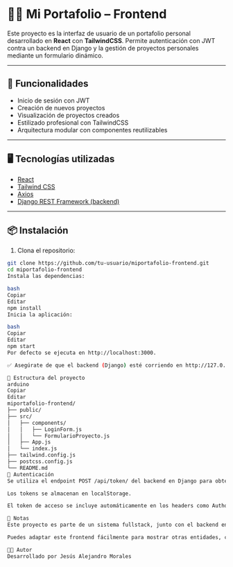 # 🧑‍💻 Mi Portafolio – Frontend

Este proyecto es la interfaz de usuario de un portafolio personal desarrollado en **React** con **TailwindCSS**. Permite autenticación con JWT contra un backend en Django y la gestión de proyectos personales mediante un formulario dinámico.

---

## 🚀 Funcionalidades

- Inicio de sesión con JWT
- Creación de nuevos proyectos
- Visualización de proyectos creados
- Estilizado profesional con TailwindCSS
- Arquitectura modular con componentes reutilizables

---

## 🖥️ Tecnologías utilizadas

- [React](https://reactjs.org/)
- [Tailwind CSS](https://tailwindcss.com/)
- [Axios](https://axios-http.com/)
- [Django REST Framework (backend)](https://www.djangoproject.com/)

---

## 📦 Instalación

1. Clona el repositorio:

```bash
git clone https://github.com/tu-usuario/miportafolio-frontend.git
cd miportafolio-frontend
Instala las dependencias:

bash
Copiar
Editar
npm install
Inicia la aplicación:

bash
Copiar
Editar
npm start
Por defecto se ejecuta en http://localhost:3000.

✅ Asegúrate de que el backend (Django) esté corriendo en http://127.0.0.1:8000.

📁 Estructura del proyecto
arduino
Copiar
Editar
miportafolio-frontend/
├── public/
├── src/
│   ├── components/
│   │   ├── LoginForm.js
│   │   └── FormularioProyecto.js
│   ├── App.js
│   └── index.js
├── tailwind.config.js
├── postcss.config.js
└── README.md
🔐 Autenticación
Se utiliza el endpoint POST /api/token/ del backend en Django para obtener los tokens access y refresh.

Los tokens se almacenan en localStorage.

El token de acceso se incluye automáticamente en los headers como Authorization: Bearer <token> para consumir rutas protegidas.

📝 Notas
Este proyecto es parte de un sistema fullstack, junto con el backend en Django: miportafolio-backend.

Puedes adaptar este frontend fácilmente para mostrar otras entidades, como artículos, experiencias laborales o habilidades técnicas.

👨‍💻 Autor
Desarrollado por Jesús Alejandro Morales